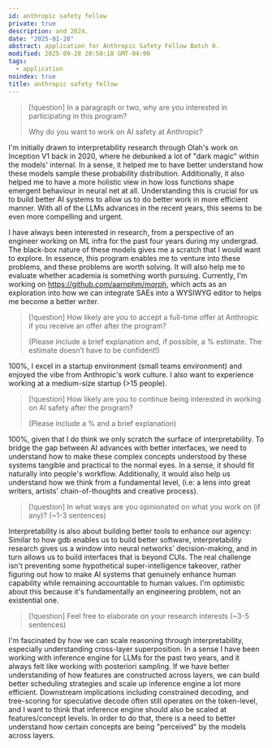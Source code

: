 ```yaml
---
id: anthropic safety fellow
private: true
description: and 2024.
date: "2025-01-20"
abstract: application for Anthropic Safety Fellow Batch 0.
modified: 2025-09-28 20:50:18 GMT-04:00
tags:
  - application
noindex: true
title: anthropic safety fellow
---
```


> [!question] In a paragraph or two, why are you interested in participating in this program?
>
> Why do you want to work on AI safety at Anthropic?

I'm initially drawn to interpretability research through Olah's work on Inception V1 back in 2020, where he debunked a lot of "dark magic" within the models' internal. In a sense, it helped me to have better understand how these models sample these probability distribution. Additionally, it also helped me to have a more holistic view in how loss functions shape emergent behaviour in neural net at all. Understanding this is crucial for us to build better AI systems to allow us to do better work in more efficient manner. With all of the LLMs advances in the recent years, this seems to be even more compelling and urgent.

I have always been interested in research, from a perspective of an engineer working on ML infra for the past four years during my undergrad. The black-box nature of these models gives me a scratch that I would want to explore. In essence, this program enables me to venture into these problems, and these problems are worth solving. It will also help me to evaluate whether academia is something worth pursuing. Currently, I'm working on https://github.com/aarnphm/morph, which acts as an exploration into how we can integrate SAEs into a WYSIWYG editor to helps me become a better writer.

> [!question] How likely are you to accept a full-time offer at Anthropic if you receive an offer after the program?
>
> (Please include a brief explanation and, if possible, a % estimate. The estimate doesn’t have to be confident!)

100%, I excel in a startup environment (small teams environment) and enjoyed the vibe from Anthropic's work culture. I also want to experience working at a medium-size startup (>15 people).

> [!question] How likely are you to continue being interested in working on AI safety after the program?
>
> (Please include a % and a brief explanation)

100%, given that I do think we only scratch the surface of interpretability. To bridge the gap between AI advances with better interfaces, we need to understand how to make these complex concepts understood by these systems tangible and practical to the normal eyes. In a sense, it should fit naturally into people's workflow. Additionally, it would also help us understand how we think from a fundamental level, (i.e: a lens into great writers, artists' chain-of-thoughts and creative process).

> [!question] In what ways are you opinionated on what you work on (if any)? (~1-3 sentences)

Interpretability is also about building better tools to enhance our agency: Similar to how gdb enables us to build better software, interpretability research gives us a window into neural networks' decision-making, and in turn allows us to build interfaces that is beyond CUIs. The real challenge isn't preventing some hypothetical super-intelligence takeover, rather figuring out how to make AI systems that genuinely enhance human capability while remaining accountable to human values. I'm optimistic about this because it's fundamentally an engineering problem, not an existential one.

> [!question] Feel free to elaborate on your research interests (~3-5 sentences)

I'm fascinated by how we can scale reasoning through interpretability, especially understanding cross-layer superposition. In a sense I have been working with inference engine for LLMs for the past two years, and it always felt like working with posteriori sampling. If we have better understanding of how features are constructed across layers, we can build better scheduling strategies and scale up inference engine a lot more efficient. Downstream implications including constrained decoding, and tree-scoring for speculative decode often still operates on the token-level, and I want to think that inference engine should also be scaled at features/concept levels. In order to do that, there is a need to better understand how certain concepts are being "perceived" by the models across layers.
